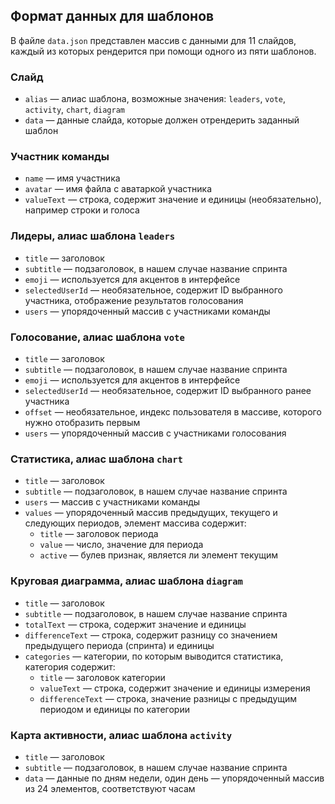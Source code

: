 ## Формат данных для шаблонов
В файле `data.json` представлен массив с данными для 11 слайдов, каждый из которых рендерится при помощи одного из пяти шаблонов.

### Cлайд
* `alias` — алиас шаблона, возможные значения: `leaders`, `vote`, `activity`, `chart`, `diagram`
* `data` — данные слайда, которые должен отрендерить заданный шаблон

### Участник команды
* `name` — имя участника
* `avatar` — имя файла с аватаркой участника
* `valueText` — строка, содержит значение и единицы (необязательно), например строки и голоса

### Лидеры, алиас шаблона `leaders`
* `title` — заголовок
* `subtitle` — подзаголовок, в нашем случае название спринта
* `emoji` — используется для акцентов в интерфейсе
* `selectedUserId` — необязательное, содержит ID выбранного участника, отображение результатов голосования
* `users` — упорядоченный массив с участниками команды

### Голосование, алиас шаблона `vote`
* `title` — заголовок
* `subtitle` — подзаголовок, в нашем случае название спринта
* `emoji` — используется для акцентов в интерфейсе
* `selectedUserId` — необязательное, содержит ID выбранного ранее участника
* `offset` — необязательное, индекс пользователя в массиве, которого нужно отобразить первым
* `users` — упорядоченный массив с участниками голосования

### Статистика, алиас шаблона `chart`
* `title` — заголовок
* `subtitle` — подзаголовок, в нашем случае название спринта
* `users` — массив с участниками команды
* `values` — упорядоченный массив предыдущих, текущего и следующих периодов, элемент массива содержит: 
    * `title` — заголовок периода
    * `value` — число, значение для периода
    * `active` — булев признак, является ли элемент текущим

### Круговая диаграмма, алиас шаблона `diagram`
* `title` — заголовок
* `subtitle` — подзаголовок, в нашем случае название спринта
* `totalText` — строка, содержит значение и единицы
* `differenceText` — строка, содержит разницу со значением предыдущего периода (спринта) и единицы
* `categories` — категории, по которым выводится статистика, категория содержит:
    * `title` — заголовок категории
    * `valueText` — строка, содержит значение и единицы измерения
    * `differenceText` — строка, значение разницы с предыдущим периодом и единицы по категории

### Карта активности, алиас шаблона `activity`
* `title` — заголовок
* `subtitle` — подзаголовок, в нашем случае название спринта
* `data` — данные по дням недели, один день — упорядоченный массив из 24 элементов, соответствуют часам


